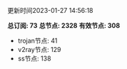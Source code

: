 更新时间2023-01-27 14:56:18

**总订阅: 73**
**总节点: 2328**
**有效节点: 308**
- trojan节点: 41
- v2ray节点: 129
- ss节点: 138
